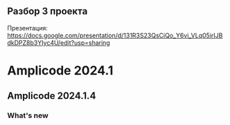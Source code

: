 ## Разбор 3 проекта

Презентация: https://docs.google.com/presentation/d/131R3S23QsCiQo_Y6vi_VLq05irIJBdkDPZ8b3YIyc4U/edit?usp=sharing

# Amplicode 2024.1

## Amplicode 2024.1.4

### What's new
